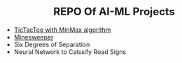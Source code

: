 <h1 align=center><font size = 5>REPO Of AI-ML Projects </font></h1>

 - <a href='https://github.com/Nbandhi/AI-ML/tree/main/tictactoe'> TicTacToe with MinMax algorithm</a>
 - <a href='https://github.com/Nbandhi/AI-ML/tree/main/minesweeper'>Minesweeper</a>
 - Six Degrees of Separation
 - Neural Network to Calssify Road Signs
 

